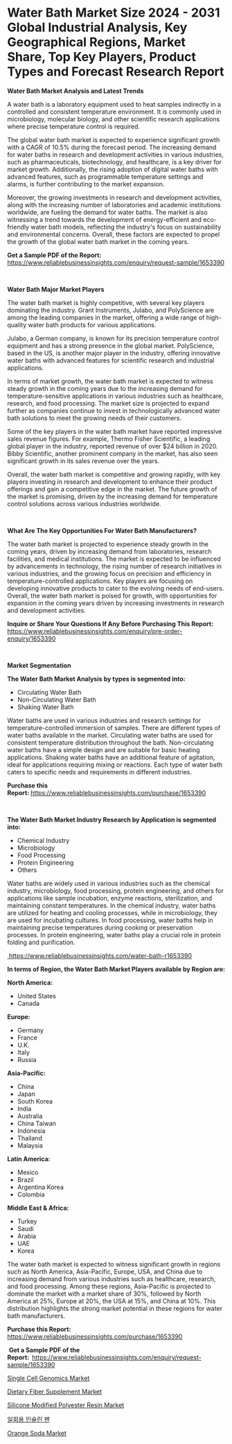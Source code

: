 <p><h1>Water Bath Market Size 2024 - 2031 Global Industrial Analysis, Key Geographical Regions, Market Share, Top Key Players, Product Types and Forecast Research Report</h1></p><p><strong>Water Bath Market Analysis and Latest Trends</strong></p>
<p><p>A water bath is a laboratory equipment used to heat samples indirectly in a controlled and consistent temperature environment. It is commonly used in microbiology, molecular biology, and other scientific research applications where precise temperature control is required.</p><p>The global water bath market is expected to experience significant growth with a CAGR of 10.5% during the forecast period. The increasing demand for water baths in research and development activities in various industries, such as pharmaceuticals, biotechnology, and healthcare, is a key driver for market growth. Additionally, the rising adoption of digital water baths with advanced features, such as programmable temperature settings and alarms, is further contributing to the market expansion.</p><p>Moreover, the growing investments in research and development activities, along with the increasing number of laboratories and academic institutions worldwide, are fueling the demand for water baths. The market is also witnessing a trend towards the development of energy-efficient and eco-friendly water bath models, reflecting the industry's focus on sustainability and environmental concerns. Overall, these factors are expected to propel the growth of the global water bath market in the coming years.</p></p>
<p><strong>Get a Sample PDF of the Report:&nbsp;</strong> <a href="https://www.reliablebusinessinsights.com/enquiry/request-sample/1653390">https://www.reliablebusinessinsights.com/enquiry/request-sample/1653390</a></p>
<p>&nbsp;</p>
<p><strong>Water Bath Major Market Players</strong></p>
<p><p>The water bath market is highly competitive, with several key players dominating the industry. Grant Instruments, Julabo, and PolyScience are among the leading companies in the market, offering a wide range of high-quality water bath products for various applications. </p><p>Julabo, a German company, is known for its precision temperature control equipment and has a strong presence in the global market. PolyScience, based in the US, is another major player in the industry, offering innovative water baths with advanced features for scientific research and industrial applications. </p><p>In terms of market growth, the water bath market is expected to witness steady growth in the coming years due to the increasing demand for temperature-sensitive applications in various industries such as healthcare, research, and food processing. The market size is projected to expand further as companies continue to invest in technologically advanced water bath solutions to meet the growing needs of their customers.</p><p>Some of the key players in the water bath market have reported impressive sales revenue figures. For example, Thermo Fisher Scientific, a leading global player in the industry, reported revenue of over $24 billion in 2020. Bibby Scientific, another prominent company in the market, has also seen significant growth in its sales revenue over the years.</p><p>Overall, the water bath market is competitive and growing rapidly, with key players investing in research and development to enhance their product offerings and gain a competitive edge in the market. The future growth of the market is promising, driven by the increasing demand for temperature control solutions across various industries worldwide.</p></p>
<p>&nbsp;</p>
<p><strong>What Are The Key Opportunities For Water Bath Manufacturers?</strong></p>
<p><p>The water bath market is projected to experience steady growth in the coming years, driven by increasing demand from laboratories, research facilities, and medical institutions. The market is expected to be influenced by advancements in technology, the rising number of research initiatives in various industries, and the growing focus on precision and efficiency in temperature-controlled applications. Key players are focusing on developing innovative products to cater to the evolving needs of end-users. Overall, the water bath market is poised for growth, with opportunities for expansion in the coming years driven by increasing investments in research and development activities.</p></p>
<p><strong>Inquire or Share Your Questions If Any Before Purchasing This Report:</strong> <a href="https://www.reliablebusinessinsights.com/enquiry/pre-order-enquiry/1653390">https://www.reliablebusinessinsights.com/enquiry/pre-order-enquiry/1653390</a></p>
<p>&nbsp;</p>
<p><strong>Market Segmentation</strong></p>
<p><strong>The Water Bath Market Analysis by types is segmented into:</strong></p>
<p><ul><li>Circulating Water Bath</li><li>Non-Circulating Water Bath</li><li>Shaking Water Bath</li></ul></p>
<p><p>Water baths are used in various industries and research settings for temperature-controlled immersion of samples. There are different types of water baths available in the market. Circulating water baths are used for consistent temperature distribution throughout the bath. Non-circulating water baths have a simple design and are suitable for basic heating applications. Shaking water baths have an additional feature of agitation, ideal for applications requiring mixing or reactions. Each type of water bath caters to specific needs and requirements in different industries.</p></p>
<p><strong>Purchase this Report:&nbsp;</strong><a href="https://www.reliablebusinessinsights.com/purchase/1653390">https://www.reliablebusinessinsights.com/purchase/1653390</a></p>
<p>&nbsp;</p>
<p><strong>The Water Bath Market Industry Research by Application is segmented into:</strong></p>
<p><ul><li>Chemical Industry</li><li>Microbiology</li><li>Food Processing</li><li>Protein Engineering</li><li>Others</li></ul></p>
<p><p>Water baths are widely used in various industries such as the chemical industry, microbiology, food processing, protein engineering, and others for applications like sample incubation, enzyme reactions, sterilization, and maintaining constant temperatures. In the chemical industry, water baths are utilized for heating and cooling processes, while in microbiology, they are used for incubating cultures. In food processing, water baths help in maintaining precise temperatures during cooking or preservation processes. In protein engineering, water baths play a crucial role in protein folding and purification.</p></p>
<p><a href="https://www.reliablebusinessinsights.com/water-bath-r1653390">&nbsp;https://www.reliablebusinessinsights.com/water-bath-r1653390</a></p>
<p><strong>In terms of Region, the Water Bath Market Players available by Region are:</strong></p>
<p>
    <p> <strong> North America: </strong>
        <ul>
            <li>United States</li>
            <li>Canada</li>
        </ul>
        </p> 
    <p> <strong> Europe: </strong>
        <ul>
            <li>Germany</li>
            <li>France</li>
            <li>U.K.</li>
            <li>Italy</li>
            <li>Russia</li>
        </ul>
        </p> 
    <p> <strong> Asia-Pacific: </strong>
        <ul>
            <li>China</li>
            <li>Japan</li>
            <li>South Korea</li>
            <li>India</li>
            <li>Australia</li>
            <li>China Taiwan</li>
            <li>Indonesia</li>
            <li>Thailand</li>
            <li>Malaysia</li>
        </ul>
        </p> 
    <p> <strong> Latin America: </strong>
        <ul>
            <li>Mexico</li>
            <li>Brazil</li>
            <li>Argentina Korea</li>
            <li>Colombia</li>
        </ul>
        </p> 
    <p> <strong> Middle East & Africa: </strong>
        <ul>
            <li>Turkey</li>
            <li>Saudi</li>
            <li>Arabia</li>
            <li>UAE</li>
            <li>Korea</li>
        </ul>
    </p>
    </p>
<p><p>The water bath market is expected to witness significant growth in regions such as North America, Asia-Pacific, Europe, USA, and China due to increasing demand from various industries such as healthcare, research, and food processing. Among these regions, Asia-Pacific is projected to dominate the market with a market share of 30%, followed by North America at 25%, Europe at 20%, the USA at 15%, and China at 10%. This distribution highlights the strong market potential in these regions for water bath manufacturers.</p></p>
<p><strong>Purchase this Report: </strong><a href="https://www.reliablebusinessinsights.com/purchase/1653390">https://www.reliablebusinessinsights.com/purchase/1653390</a></p>
<p>&nbsp;<strong>Get a Sample PDF of the Report:&nbsp;&nbsp;</strong><a href="https://www.reliablebusinessinsights.com/enquiry/request-sample/1653390">https://www.reliablebusinessinsights.com/enquiry/request-sample/1653390</a></p>
<p><strong></strong></p>
<p><p><a href="https://github.com/ksleyeze/Market-Research-Report-List-1/blob/main/single-cell-genomics-market.md">Single Cell Genomics Market</a></p><p><a href="https://medium.com/@presleybode/dietary-fiber-supplement-market-a-global-and-regional-analysis-focus-on-region-country-level-a42d76645b2c?postPublishedType=initial">Dietary Fiber Supplement Market</a></p><p><a href="https://github.com/hlspriggs/Market-Research-Report-List-1/blob/main/silicone-modified-polyester-resin-market.md">Silicone Modified Polyester Resin Market</a></p><p><a href="https://medium.com/@joshuapierce88/%EC%9D%BC%ED%9A%8C%EC%9A%A9-%EC%9D%B8%EC%8A%90%EB%A6%B0-%ED%8E%9C-%EC%8B%9C%EC%9E%A5-%EA%B8%80%EB%A1%9C%EB%B2%8C-%EC%8B%9C%EC%9E%A5-%EB%8F%99%ED%96%A5-%EB%B0%8F-%ED%8C%90%EB%A7%A4-%EB%8F%99%ED%96%A5-2024%EB%85%84%EB%B6%80%ED%84%B0-2031%EB%85%84%EA%B9%8C%EC%A7%80-d44d3e1a75e9">일회용 인슐린 펜</a></p><p><a href="https://medium.com/@lottierunte68/emerging-trends-in-orange-soda-market-global-outlook-and-future-prospects-from-2024-2031-870b5045f303">Orange Soda Market</a></p></p>